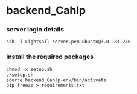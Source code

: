 # backend_Cahlp


### server login details  
`ssh -i Lightsail-server.pem ubuntu@3.0.184.230` 

### install the required packages  
`chmod -x setup.sh`  
`./setup.sh`  
`source backend_Cahlp-env/bin/activate`  
`pip freeze > requirements.txt`  